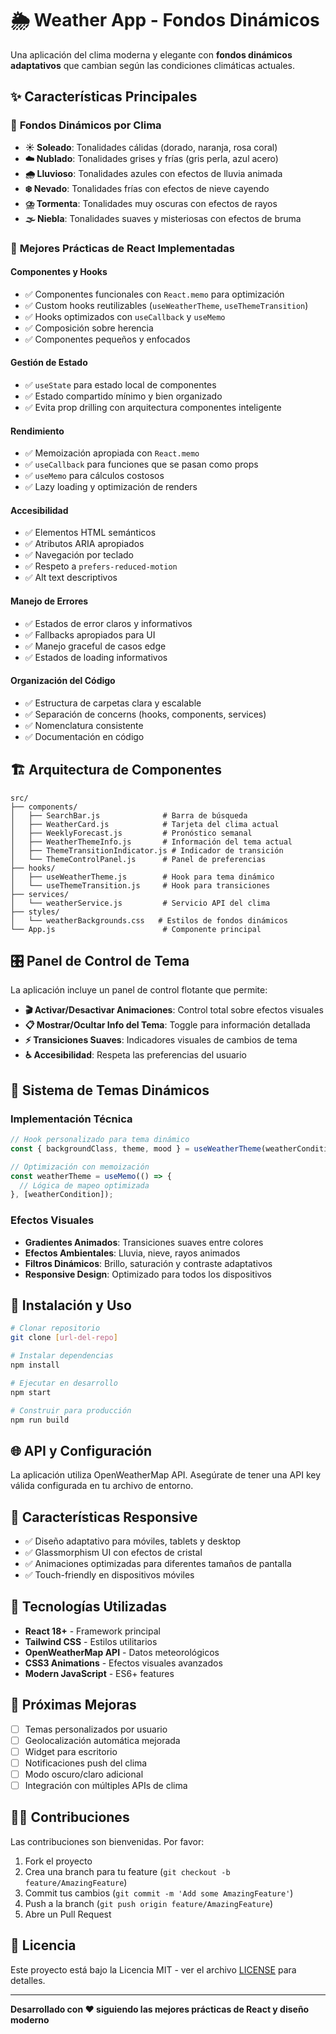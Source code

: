 # 🌦️ Weather App - Fondos Dinámicos

Una aplicación del clima moderna y elegante con **fondos dinámicos adaptativos** que cambian según las condiciones climáticas actuales.

## ✨ Características Principales

### 🎨 **Fondos Dinámicos por Clima**
- **☀️ Soleado**: Tonalidades cálidas (dorado, naranja, rosa coral)
- **☁️ Nublado**: Tonalidades grises y frías (gris perla, azul acero)
- **🌧️ Lluvioso**: Tonalidades azules con efectos de lluvia animada
- **❄️ Nevado**: Tonalidades frías con efectos de nieve cayendo
- **⛈️ Tormenta**: Tonalidades muy oscuras con efectos de rayos
- **🌫️ Niebla**: Tonalidades suaves y misteriosas con efectos de bruma

### 🚀 **Mejores Prácticas de React Implementadas**

#### **Componentes y Hooks**
- ✅ Componentes funcionales con `React.memo` para optimización
- ✅ Custom hooks reutilizables (`useWeatherTheme`, `useThemeTransition`)
- ✅ Hooks optimizados con `useCallback` y `useMemo`
- ✅ Composición sobre herencia
- ✅ Componentes pequeños y enfocados

#### **Gestión de Estado**
- ✅ `useState` para estado local de componentes
- ✅ Estado compartido mínimo y bien organizado
- ✅ Evita prop drilling con arquitectura componentes inteligente

#### **Rendimiento**
- ✅ Memoización apropiada con `React.memo`
- ✅ `useCallback` para funciones que se pasan como props
- ✅ `useMemo` para cálculos costosos
- ✅ Lazy loading y optimización de renders

#### **Accesibilidad**
- ✅ Elementos HTML semánticos
- ✅ Atributos ARIA apropiados
- ✅ Navegación por teclado
- ✅ Respeto a `prefers-reduced-motion`
- ✅ Alt text descriptivos

#### **Manejo de Errores**
- ✅ Estados de error claros y informativos
- ✅ Fallbacks apropiados para UI
- ✅ Manejo graceful de casos edge
- ✅ Estados de loading informativos

#### **Organización del Código**
- ✅ Estructura de carpetas clara y escalable
- ✅ Separación de concerns (hooks, components, services)
- ✅ Nomenclatura consistente
- ✅ Documentación en código

## 🏗️ **Arquitectura de Componentes**

```
src/
├── components/
│   ├── SearchBar.js              # Barra de búsqueda
│   ├── WeatherCard.js            # Tarjeta del clima actual
│   ├── WeeklyForecast.js         # Pronóstico semanal
│   ├── WeatherThemeInfo.js       # Información del tema actual
│   ├── ThemeTransitionIndicator.js # Indicador de transición
│   └── ThemeControlPanel.js      # Panel de preferencias
├── hooks/
│   ├── useWeatherTheme.js        # Hook para tema dinámico
│   └── useThemeTransition.js     # Hook para transiciones
├── services/
│   └── weatherService.js         # Servicio API del clima
├── styles/
│   └── weatherBackgrounds.css   # Estilos de fondos dinámicos
└── App.js                        # Componente principal
```

## 🎛️ **Panel de Control de Tema**

La aplicación incluye un panel de control flotante que permite:

- **🎬 Activar/Desactivar Animaciones**: Control total sobre efectos visuales
- **📋 Mostrar/Ocultar Info del Tema**: Toggle para información detallada
- **⚡ Transiciones Suaves**: Indicadores visuales de cambios de tema
- **♿ Accesibilidad**: Respeta las preferencias del usuario

## 🌈 **Sistema de Temas Dinámicos**

### **Implementación Técnica**
```javascript
// Hook personalizado para tema dinámico
const { backgroundClass, theme, mood } = useWeatherTheme(weatherCondition);

// Optimización con memoización
const weatherTheme = useMemo(() => {
  // Lógica de mapeo optimizada
}, [weatherCondition]);
```

### **Efectos Visuales**
- **Gradientes Animados**: Transiciones suaves entre colores
- **Efectos Ambientales**: Lluvia, nieve, rayos animados
- **Filtros Dinámicos**: Brillo, saturación y contraste adaptativos
- **Responsive Design**: Optimizado para todos los dispositivos

## 🚀 **Instalación y Uso**

```bash
# Clonar repositorio
git clone [url-del-repo]

# Instalar dependencias
npm install

# Ejecutar en desarrollo
npm start

# Construir para producción
npm run build
```

## 🌐 **API y Configuración**

La aplicación utiliza OpenWeatherMap API. Asegúrate de tener una API key válida configurada en tu archivo de entorno.

## 📱 **Características Responsive**

- ✅ Diseño adaptativo para móviles, tablets y desktop
- ✅ Glassmorphism UI con efectos de cristal
- ✅ Animaciones optimizadas para diferentes tamaños de pantalla
- ✅ Touch-friendly en dispositivos móviles

## 🔧 **Tecnologías Utilizadas**

- **React 18+** - Framework principal
- **Tailwind CSS** - Estilos utilitarios
- **OpenWeatherMap API** - Datos meteorológicos
- **CSS3 Animations** - Efectos visuales avanzados
- **Modern JavaScript** - ES6+ features

## 🎯 **Próximas Mejoras**

- [ ] Temas personalizados por usuario
- [ ] Geolocalización automática mejorada
- [ ] Widget para escritorio
- [ ] Notificaciones push del clima
- [ ] Modo oscuro/claro adicional
- [ ] Integración con múltiples APIs de clima

## 👨‍💻 **Contribuciones**

Las contribuciones son bienvenidas. Por favor:

1. Fork el proyecto
2. Crea una branch para tu feature (`git checkout -b feature/AmazingFeature`)
3. Commit tus cambios (`git commit -m 'Add some AmazingFeature'`)
4. Push a la branch (`git push origin feature/AmazingFeature`)
5. Abre un Pull Request

## 📄 **Licencia**

Este proyecto está bajo la Licencia MIT - ver el archivo [LICENSE](LICENSE) para detalles.

---

**Desarrollado con ❤️ siguiendo las mejores prácticas de React y diseño moderno**

